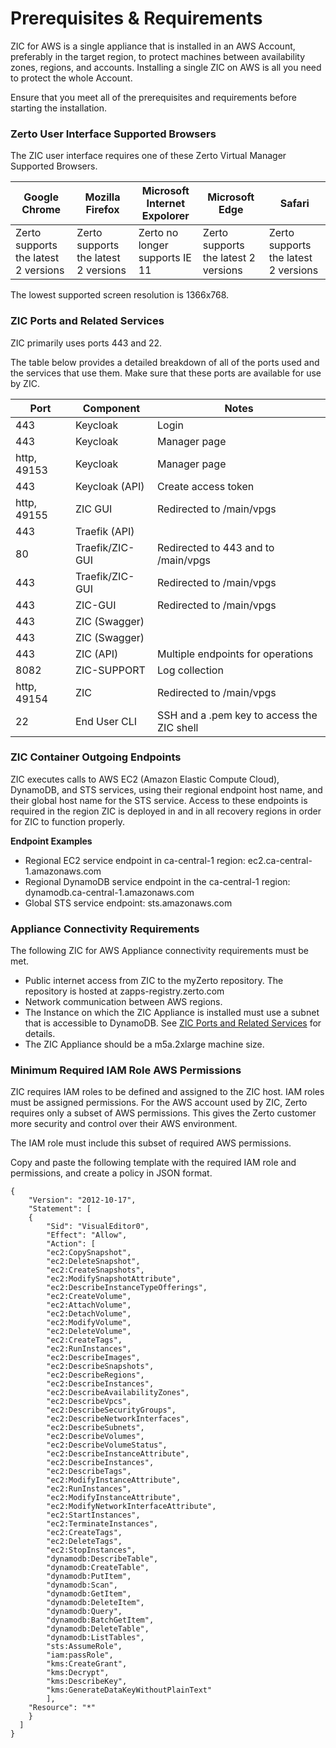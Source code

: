 # Prerequisites & Requirements

ZIC for AWS is a single appliance that is installed in an AWS Account, preferably in the target region, to protect machines between availability zones, regions, and accounts. Installing a single ZIC on AWS is all you need to protect the whole Account.

Ensure that you meet all of the prerequisites and requirements before starting the installation.

### Zerto User Interface Supported Browsers

The ZIC user interface requires one of these Zerto Virtual Manager Supported Browsers.

| Google Chrome | Mozilla Firefox | Microsoft Internet Expolorer | Microsoft Edge | Safari |
|-- |--|--|-- |-- |
|Zerto supports the latest 2 versions| Zerto supports the latest 2 versions| Zerto no longer supports IE 11| Zerto supports the latest 2 versions | Zerto supports the latest 2 versions | The lowest supported screen resolution is 1366x768.||

The lowest supported screen resolution is 1366x768.

### ZIC Ports and Related Services

ZIC primarily uses ports 443 and 22. 

The table below provides a detailed breakdown of all of the ports used and the services that use them. Make sure that these ports are available for use by ZIC.

| Port	| Component | Notes |
|--|--|--|
|443 | Keycloak |Login|
|443 | Keycloak |Manager page|
|http, 49153 | Keycloak |Manager page|
|443 | Keycloak (API) |Create access token|
|http, 49155 | ZIC GUI |Redirected to /main/vpgs|
|443 | Traefik (API) | |
|80 | Traefik/ZIC-GUI |Redirected to 443 and to /main/vpgs|
|443 | Traefik/ZIC-GUI |Redirected to /main/vpgs|
|443 | ZIC-GUI |Redirected to /main/vpgs|
|443 | ZIC (Swagger) | |
|443 | ZIC (Swagger) | |
|443 | ZIC (API) | Multiple endpoints for operations |
|8082 | ZIC-SUPPORT |Log collection |
|http, 49154 | ZIC |Redirected to /main/vpgs|
|22 | End User CLI |SSH and a .pem key to access the ZIC shell||

### ZIC Container Outgoing Endpoints

ZIC executes calls to AWS EC2 (Amazon Elastic Compute Cloud), DynamoDB, and STS services, using their regional endpoint host name, and their global host name for the STS service. Access to these endpoints is required in the region ZIC is deployed in and in all recovery regions in order for ZIC to function properly.

**Endpoint Examples**

- Regional EC2 service endpoint in ca-central-1 region: ec2.ca-central-1.amazonaws.com
- Regional DynamoDB service endpoint in the ca-central-1 region: dynamodb.ca-central-1.amazonaws.com
- Global STS service endpoint: sts.amazonaws.com

### Appliance Connectivity Requirements

The following ZIC for AWS Appliance connectivity requirements must be met.

-	Public internet access from ZIC to the myZerto repository. The repository is hosted at zapps-registry.zerto.com
-	Network communication between AWS regions.
-	The Instance on which the ZIC Appliance is installed must use a subnet that is accessible to DynamoDB.
  See [ZIC Ports and Related Services](#ZIC-Ports-and-Related-Services) for details.
-	The ZIC Appliance should be a m5a.2xlarge machine size.

### Minimum Required IAM Role AWS Permissions

ZIC requires IAM roles to be defined and assigned to the ZIC host. IAM roles must be assigned permissions. For the AWS account used by ZIC, Zerto requires only a subset of AWS permissions. This gives the Zerto customer more security and control over their AWS environment.

The IAM role must include this subset of required AWS permissions.

Copy and paste the following template with the required IAM role and permissions, and create a policy in JSON format.

```
{
	"Version": "2012-10-17",
	"Statement": [
	{
		"Sid": "VisualEditor0",
		"Effect": "Allow",
		"Action": [
		"ec2:CopySnapshot",
		"ec2:DeleteSnapshot",
		"ec2:CreateSnapshots",
		"ec2:ModifySnapshotAttribute",
		"ec2:DescribeInstanceTypeOfferings",
		"ec2:CreateVolume",
		"ec2:AttachVolume",
		"ec2:DetachVolume",
		"ec2:ModifyVolume",
		"ec2:DeleteVolume",
		"ec2:CreateTags",
		"ec2:RunInstances",
		"ec2:DescribeImages",
		"ec2:DescribeSnapshots",
		"ec2:DescribeRegions",
		"ec2:DescribeInstances",
		"ec2:DescribeAvailabilityZones",
		"ec2:DescribeVpcs",
		"ec2:DescribeSecurityGroups",
		"ec2:DescribeNetworkInterfaces",
		"ec2:DescribeSubnets",
		"ec2:DescribeVolumes",
		"ec2:DescribeVolumeStatus",
		"ec2:DescribeInstanceAttribute",
		"ec2:DescribeInstances",
		"ec2:DescribeTags",
		"ec2:ModifyInstanceAttribute",
		"ec2:RunInstances",
		"ec2:ModifyInstanceAttribute",
		"ec2:ModifyNetworkInterfaceAttribute",
		"ec2:StartInstances",
		"ec2:TerminateInstances",
		"ec2:CreateTags",
		"ec2:DeleteTags",
		"ec2:StopInstances",
		"dynamodb:DescribeTable",
		"dynamodb:CreateTable",
		"dynamodb:PutItem",
		"dynamodb:Scan",
		"dynamodb:GetItem",
		"dynamodb:DeleteItem",
		"dynamodb:Query",
		"dynamodb:BatchGetItem",
		"dynamodb:DeleteTable",
		"dynamodb:ListTables",
		"sts:AssumeRole",
		"iam:passRole",
		"kms:CreateGrant",
		"kms:Decrypt",
		"kms:DescribeKey",
		"kms:GenerateDataKeyWithoutPlainText"
		],
	"Resource": "*"
	}
  ]
}
```
